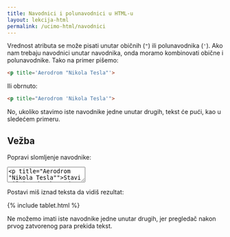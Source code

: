 ```yaml
---
title: Navodnici i polunavodnici u HTML-u
layout: lekcija-html
permalink: /ucimo-html/navodnici
---
```


Vrednost atributa se može pisati unutar običnih (`"`) ili polunavodnika (`'`). Ako nam trebaju navodnici unutar navodnika, onda moramo kombinovati obične i polunavodnike. Tako na primer pišemo:

```html
<p title='Aerodrom "Nikola Tesla"'>
```

Ili obrnuto:

```html
<p title="Aerodrom 'Nikola Tesla'">
```

No, ukoliko stavimo iste navodnike jedne unutar drugih, tekst će pući, kao u sledećem primeru.

## Vežba

Popravi slomljenje navodnike:

<textarea id="editor-ulaz">
<p title="Aerodrom "Nikola Tesla"">Stavi miš iznad teksta da saznaš koji se aerodrom nalazi 12 km zapadno od centra Beograda, na teritoriji beogradske opštine Surčin. </p>
</textarea>

Postavi miš iznad teksta da vidiš rezultat:

{% include tablet.html %}

Ne možemo imati iste navodnike jedne unutar drugih, jer pregledač nakon prvog zatvorenog para prekida tekst.
